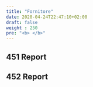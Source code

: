 ```yaml
---
title: "Fornitore"
date: 2020-04-24T22:47:10+02:00
draft: false
weight : 250
pre: "<b> </b>"
---
```



## 451 Report 



## 452 Report
